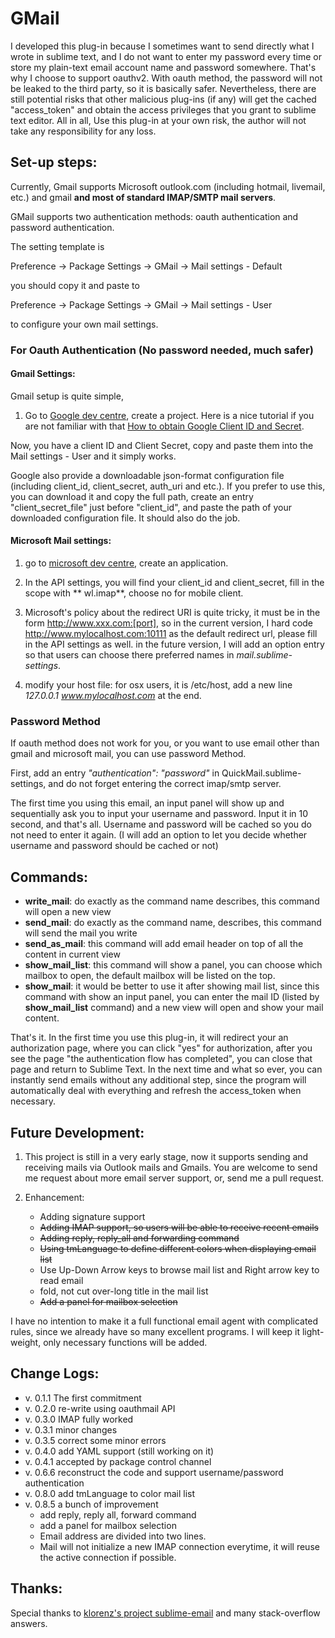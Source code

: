 # GMail

I developed this plug-in because I sometimes want to send directly what I wrote in sublime text, and I do not want to enter my password every time or store my plain-text email account name and password somewhere. That's why I choose to support oauthv2. With oauth method, the password will not be leaked to the third party, so it is basically safer. Nevertheless, there are still potential risks that other malicious plug-ins (if any) will get the cached "access_token" and obtain the access privileges that you grant to sublime text editor. All in all, Use this plug-in at your own risk, the author will not take any responsibility for any loss.

## Set-up steps:

Currently, Gmail supports Microsoft outlook.com (including hotmail, livemail, etc.) and gmail **and most of standard IMAP/SMTP mail servers**.

GMail supports two authentication methods: oauth authentication and password authentication.


The setting template is

Preference -> Package Settings -> GMail -> Mail settings - Default

 you should copy it and paste to

Preference -> Package Settings -> GMail -> Mail settings - User

to configure your own mail settings.

### For Oauth Authentication (No password needed, much safer)



#### Gmail Settings:

Gmail setup is quite simple,

1. Go to [Google dev centre](https://console.developers.google.com/project), create a project. Here is a nice tutorial if you are not familiar with that [How to obtain Google Client ID and Secret](https://www.youtube.com/watch?v=o425vQXpigw).

Now, you have a client ID and Client Secret, copy and paste them into the Mail settings - User and it simply works.

Google also provide a downloadable json-format configuration file (including client_id, client_secret, auth_uri and etc.). If you prefer to use this, you can download it and copy the full path, create an entry "client_secret_file" just before "client_id", and paste the path of your downloaded configuration file. It should also do the job.


####  Microsoft Mail settings:

1. go to [microsoft dev centre](https://account.live.com/developers/applications/index), create an application.

2. In the API settings, you will find your client_id and client_secret, fill in the scope with ** wl.imap**, choose no for mobile client.

3. Microsoft's policy about the redirect URI is quite tricky, it must be in the form http://www.xxx.com:[port], so in the current version, I hard code http://www.mylocalhost.com:10111 as the default redirect url, please fill in the API settings as well. in the future version,  I will add an option entry so that users can choose there preferred names in *mail.sublime-settings*.

4. modify your host file: for osx users, it is /etc/host, add a new line *127.0.0.1  www.mylocalhost.com* at the end.


### Password Method

If oauth method does not work for you, or you want to use email other than gmail and microsoft mail, you can use password Method.

First, add an entry *"authentication": "password"* in QuickMail.sublime-settings, and do not forget entering the correct imap/smtp server.

The first time you using this email, an input panel will show up and sequentially ask you to input your username and password. Input it in 10 second, and that's all. Username and password will be cached so you do not need to enter it again. (I will add an option to let you decide whether username and password should be cached or not)


##  Commands:

- **write_mail**: do exactly as the command name describes, this command will open a new view
- **send_mail**:  do exactly as the command name, describes, this command will send the mail you write
- **send_as_mail**: this command will add email header on top of all the content in current view
- **show_mail_list**: this command will show a panel, you can choose which mailbox to open, the default mailbox will be listed on the top.
- **show_mail**: it would be better to use it after showing mail list, since this command with show an input panel, you can enter the mail ID (listed by **show_mail_list** command) and a new view will open and show your mail content.

That's it. In the first time you use this plug-in, it will redirect your an authorization page, where you can click "yes" for authorization, after you see the page "the authentication flow has completed", you can close that page and return to Sublime Text. In the next time and what so ever, you can instantly send emails without any additional step, since the program will automatically deal with everything and refresh the access_token when necessary.

## Future Development:

1. This project is still in a very early stage, now it supports sending and receiving mails via Outlook mails and Gmails. You are welcome to send me request about more email server support, or, send me a pull request.

2. Enhancement:
   - Adding signature support
   - ~~Adding IMAP support, so users will be able to receive recent emails~~
   - ~~Adding reply, reply_all and forwarding command~~
   - ~~Using tmLanguage to define different colors when displaying email list~~
   - Use Up-Down Arrow keys to browse mail list and Right arrow key to read email
   - fold, not cut over-long title in the mail list
   - ~~Add a panel for mailbox selection~~

I have no intention to make it a full functional email agent with complicated rules, since we already have so many excellent programs. I will keep it light-weight, only necessary functions will be added.

## Change Logs:

- v. 0.1.1 The first commitment
- v. 0.2.0 re-write using oauthmail API
- v. 0.3.0 IMAP fully worked
- v. 0.3.1 minor changes
- v. 0.3.5 correct some minor errors
- v. 0.4.0 add YAML support (still working on it)
- v. 0.4.1 accepted by package control channel
- v. 0.6.6 reconstruct the code and support username/password authentication
- v. 0.8.0 add tmLanguage to color mail list
- v. 0.8.5 a bunch of improvement
    +  add reply, reply all, forward command
    +  add a panel for mailbox selection
    +  Email address are divided into two lines.
    +  Mail will not initialize a new IMAP connection everytime, it will reuse the active connection if possible.

## Thanks:

Special thanks to [klorenz's project sublime-email](https://bitbucket.org/klorenz/sublimeemail/) and many stack-overflow answers.
